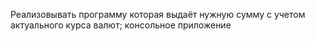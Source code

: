 Реализовывать программу которая выдаёт нужную сумму с учетом актуального курса валют; консольное приложение 

